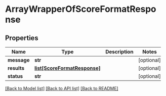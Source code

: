 # ArrayWrapperOfScoreFormatResponse

## Properties
Name | Type | Description | Notes
------------ | ------------- | ------------- | -------------
**message** | **str** |  | [optional] 
**results** | [**list[ScoreFormatResponse]**](ScoreFormatResponse.md) |  | [optional] 
**status** | **str** |  | [optional] 

[[Back to Model list]](../README.md#documentation-for-models) [[Back to API list]](../README.md#documentation-for-api-endpoints) [[Back to README]](../README.md)

